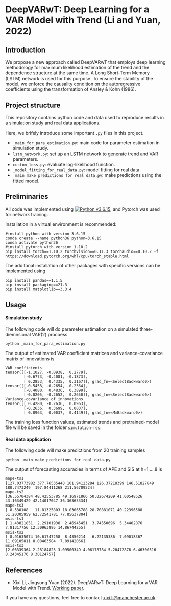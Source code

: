 # DeepVARwT: Deep Learning for a VAR Model with Trend (Li and Yuan, 2022)
## Introduction
We propose a new approach called DeepVARwT that employs deep learning methodology for maximum likelihood estimation of the trend and the dependence structure at the same time. A Long Short-Term Memory (LSTM) network is used for this purpose. To ensure the stability of the model, we enforce the causality condition on the autoregressive coefficients using the transformation of Ansley & Kohn (1986). 

## Project structure
This repository contains python code and data used to reproduce results in a simulation study and real data applications.

Here, we brifely introduce some important `.py` files in this project.

- `_main_for_para_estimation.py`: main code for parameter estimation in simulation study.
- `lstm_network.py`: set up an LSTM network to generate trend and VAR parameters.
- `custom_loss.py`: evaluate log-likelihood function.
- `_model_fitting_for_real_data.py`: model fitting for real data.
- `_main_make_predictions_for_real_data.py`: make predictions using the fitted model.


## Preliminaries
All code was implemented using 
[![Python v3.6.15](https://img.shields.io/badge/python-v3.6.15-blue.svg)](https://www.python.org/downloads/release/python-3615/), and Pytorch was used for network training.

Installation in a virtual environment is recommended:
```
#install python with version 3.6.15
conda create --name python36 python=3.6.15
conda activate python36
#install pytorch with version 1.10.2
pip install torch==1.10.2 torchvision==0.11.3 torchaudio==0.10.2 -f https://download.pytorch.org/whl/cpu/torch_stable.html
```

The additonal installation of other packages with specific versions can be implemented using
```
pip install pandas==1.1.5 
pip install packaging==21.3 
pip install matplotlib==3.3.4
```
## Usage
#### Simulation study
The following code will do parameter estimation on a simulated three-diemnsional VAR(2) procoess
```
python _main_for_para_estimation.py
```
The output of estimated VAR coefficient matrices and variance-covariance matrix of innovations is 
```
VAR coefficients
tensor([[-1.1027, -0.0938,  0.2779],
        [-0.6773, -0.4081, -0.1873],
        [ 0.2853,  0.4335,  0.3167]], grad_fn=<SelectBackward0>)
tensor([[-0.5458, -0.2654, -0.2364],
        [-0.4080,  0.4836,  0.3899],
        [-0.0205, -0.2652,  0.2650]], grad_fn=<SelectBackward0>)
Variance-covariance of innovations
tensor([[ 0.4280, -0.2636,  0.0963],
        [-0.2636,  0.3699,  0.0037],
        [ 0.0963,  0.0037,  0.4149]], grad_fn=<MmBackward0>)
```
The training loss function values, estimated trends and pretrained-model file will be saved in the folder `simulation-res`.
#### Real data application
The following code will make predictions from 20 training samples
```
python _main_make_predictions_for_real_data.py
```
The output of forecasting accuracies in terms of APE and SIS at h=1,...,8 is 
```
mape-ts1
[127.03773982 377.76535448 101.94123284 126.37218399 146.51827849 180.7473249  197.84411268 211.56709524]
mape-ts2
[36.55704384 48.42553785 49.16971866 50.02674209 41.00548526 43.16349429 42.14017047 36.36365334]
mape-ts3
[ 8.530108   11.81325803 18.03065788 28.70881071 40.22396588 51.20305959 62.72541781 77.85637804]
msis-ts1
[ 1.43821851  2.29101938  2.46945451  3.74550696  5.34402876  7.81317756 12.30963895 14.86744255]
msis-ts2
[ 8.91635074 10.61747258  8.4356214   6.22135386  7.09018367 11.09105811 8.08463584  7.09142066]
msis-ts3
[2.06339364 2.28184823 3.09500349 4.06178784 5.20472876 6.46300516 8.24345176 8.30124757]
```

References
----------

- Xixi Li, Jingsong Yuan (2022).  DeepVARwT: Deep Learning for a VAR Model with Trend.  [Working paper]().

If you have any questions, feel free to contact xixi.li@manchester.ac.uk.


